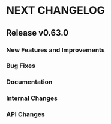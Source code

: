 # NEXT CHANGELOG

## Release v0.63.0

### New Features and Improvements

### Bug Fixes

### Documentation

### Internal Changes

### API Changes
